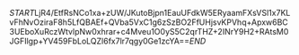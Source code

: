 $START$LjR4/EtfRsNCo1xa+zUW/JKutoBjpn1EauUFdkW5ERyaamFXsVSl1x7KLvFhNvOziraF8h5LfQBAEf+QVba5VxC1g6zSzBO2FfUHjsvKPVhq+Apxw6BC3UEboXuRczWtvlpNw0xhrar+c4Mveu1O0yS5C2qrTHZ+2INrY9H2+RAtsM0JGFIlgp+YV459FbLoLQZl6fx7lr7qgy0Ge1zcYA==$END$